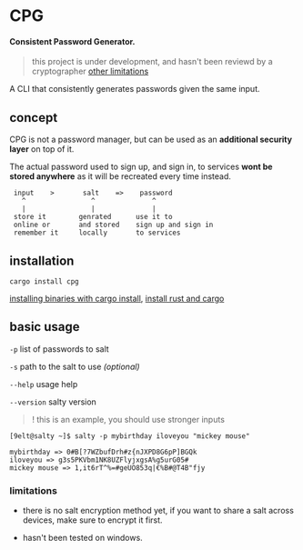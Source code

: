 # CPG
#### Consistent Password Generator.

> this project is under development, and hasn't been reviewd by a cryptographer [other limitations](#limitations)

A CLI that consistently generates passwords given the same input.

## concept

CPG is not a password manager, but can be used
as an **additional security layer** on top of it.

The actual password used to sign up, and sign in, to services
**wont be stored anywhere** as it will be recreated every time instead.

```
 input    >       salt    =>    password
   ^                ^              ^
   |                |              |
 store it        genrated      use it to 
 online or       and stored    sign up and sign in
 remember it     locally       to services
```

## installation

```
cargo install cpg
```

[installing binaries with cargo install](https://doc.rust-lang.org/book/ch14-04-installing-binaries.html), [install rust and cargo](https://doc.rust-lang.org/cargo/getting-started/installation.html)

## basic usage

`-p` list of passwords to salt

`-s` path to the salt to use *(optional)*

`--help` usage help

`--version` salty version

> ! this is an example, you should use stronger inputs

```
[9elt@salty ~]$ salty -p mybirthday iloveyou "mickey mouse"

mybirthday => 0#B[?7WZbufDrh#z{nJXPD8G6pP]BGQk
iloveyou => g3s5PKVbm1NK8UZFlyjxgsA%g5urG05#
mickey mouse => 1,it6rT^%=#geUO853q|€%B#@T4B"fjy
```

### limitations

* there is no salt encryption method yet,
if you want to share a salt across devices, make sure
to encrypt it first.

* hasn't been tested on windows.
